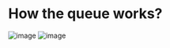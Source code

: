 # How the queue works?
![image](https://github.com/Kshitiz1403/discord-yt-bot/assets/75060259/1ee007d1-377d-4ee4-9dd3-8b563c25d060)
![image](https://github.com/Kshitiz1403/discord-yt-bot/assets/75060259/b2dc7abb-a58b-477c-9c5d-040bb36ad43d)
